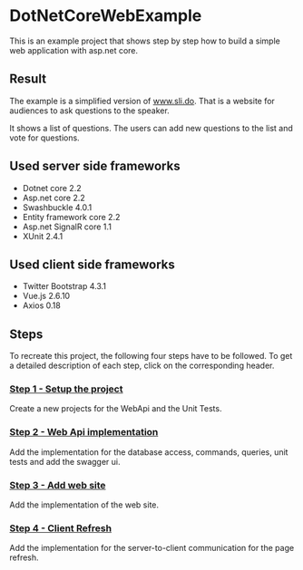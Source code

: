 # DotNetCoreWebExample

This is an example project that shows step by step how to build a simple web application with asp.net core. 

## Result

The example is a simplified version of www.sli.do. That is a website for audiences to ask questions to the speaker.

It shows a list of questions. The users can add new questions to the list and vote for questions. 

## Used server side frameworks

* Dotnet core 2.2
* Asp.net core 2.2
* Swashbuckle 4.0.1
* Entity framework core 2.2
* Asp.net SignalR core 1.1
* XUnit 2.4.1
 
## Used client side frameworks
* Twitter Bootstrap 4.3.1
* Vue.js 2.6.10
* Axios 0.18

## Steps

To recreate this project, the following four steps have to be followed. To get a detailed description of each step, click on the corresponding header.

### [Step 1 - Setup the project](Step1.md)

Create a new projects for the WebApi and the Unit Tests.

### [Step 2 - Web Api implementation](Step2.md)

Add the implementation for the database access, commands, queries, unit tests and add the swagger ui.

### [Step 3 - Add web site](Step3.md)

Add the implementation of the web site.

### [Step 4 - Client Refresh](Step4.md)

Add the implementation for the server-to-client communication for the page refresh.